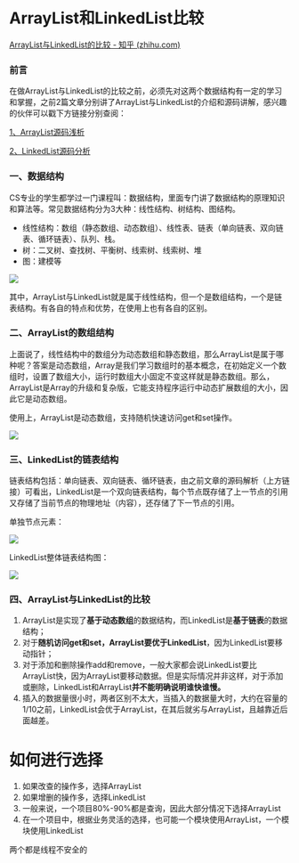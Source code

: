 # ArrayList和LinkedList比较

[ArrayList与LinkedList的比较 - 知乎 (zhihu.com)](https://zhuanlan.zhihu.com/p/256404536)

### 前言

在做ArrayList与LinkedList的比较之前，必须先对这两个数据结构有一定的学习和掌握，之前2篇文章分别讲了ArrayList与LinkedList的介绍和源码讲解，感兴趣的伙伴可以戳下方链接分别查阅：

[1、ArrayList源码浅析](https://link.zhihu.com/?target=https%3A//blog.csdn.net/xuri24/article/details/108310753)

[2、LinkedList源码分析](https://link.zhihu.com/?target=https%3A//blog.csdn.net/xuri24/article/details/108110637)

### 一、数据结构

CS专业的学生都学过一门课程叫：数据结构，里面专门讲了数据结构的原理知识和算法等。常见数据结构分为3大种：线性结构、树结构、图结构。

*   线性结构：数组（静态数组、动态数组）、线性表、链表（单向链表、双向链表、循环链表）、队列、栈。
*   树：二叉树、查找树、平衡树、线索树、线索树、堆
*   图：建模等

![](https://pic1.zhimg.com/v2-989aca4949a458e9924bd597de98d814_b.jpg)

其中，ArrayList与LinkedList就是属于线性结构，但一个是数组结构，一个是链表结构。有各自的特点和优势，在使用上也有各自的区别。

### 二、ArrayList的数组结构

上面说了，线性结构中的数组分为动态数组和静态数组，那么ArrayList是属于哪种呢？答案是动态数组，Array是我们学习数组时的基本概念，在初始定义一个数组时，设置了数组大小，运行时数组大小固定不变这样就是静态数组。那么，ArrayList是Array的升级和复杂版，它能支持程序运行中动态扩展数组的大小，因此它是动态数组。

使用上，ArrayList是动态数组，支持随机快速访问get和set操作。

![](https://pic1.zhimg.com/v2-34cf44bef22e6c4ea7c5e056217aa518_b.jpg)

### 三、LinkedList的链表结构

链表结构包括：单向链表、双向链表、循环链表，由之前文章的源码解析（上方链接）可看出，LinkedList是一个双向链表结构，每个节点既存储了上一节点的引用又存储了当前节点的物理地址（内容），还存储了下一节点的引用。

单独节点元素：

![](https://pic1.zhimg.com/v2-fff9edf48cbb24a21b77f679920e77f8_b.jpg)

LinkedList整体链表结构图：

![](https://pic3.zhimg.com/v2-8d850cee451825ad2d25826ebd00451a_b.jpg)

### 四、ArrayList与LinkedList的比较

1.  ArrayList是实现了**基于动态数组**的数据结构，而LinkedList是**基于链表**的数据结构；
2.  对于**随机访问get和set，ArrayList要优于LinkedList**，因为LinkedList要移动指针；
3.  对于添加和删除操作add和remove，一般大家都会说LinkedList要比ArrayList快，因为ArrayList要移动数据。但是实际情况并非这样，对于添加或删除，LinkedList和ArrayList**并不能明确说明谁快谁慢。** 
4.  插入的数据量很小时，两者区别不太大，当插入的数据量大时，大约在容量的1/10之前，LinkedList会优于ArrayList，在其后就劣与ArrayList，且越靠近后面越差。

# 如何进行选择

1. 如果改查的操作多，选择ArrayList
2. 如果增删的操作多，选择LinkedList
3. 一般来说，一个项目80%-90%都是查询，因此大部分情况下选择ArrayList
4. 在一个项目中，根据业务灵活的选择，也可能一个模块使用ArrayList，一个模块使用LinkedList

两个都是线程不安全的

